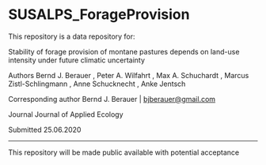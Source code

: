 # SUSALPS_ForageProvision

This repository is a data repository for:

Stability of forage provision of montane pastures depends on land-use intensity under future climatic uncertainty

Authors	Bernd J. Berauer , Peter A. Wilfahrt , Max A. Schuchardt , Marcus Zistl-Schlingmann , Anne Schucknecht , Anke Jentsch 

Corresponding author	Bernd J. Berauer | bjberauer@gmail.com

Journal	Journal of Applied Ecology

Submitted	25.06.2020

_____________________
This repository will be made public available with potential acceptance
